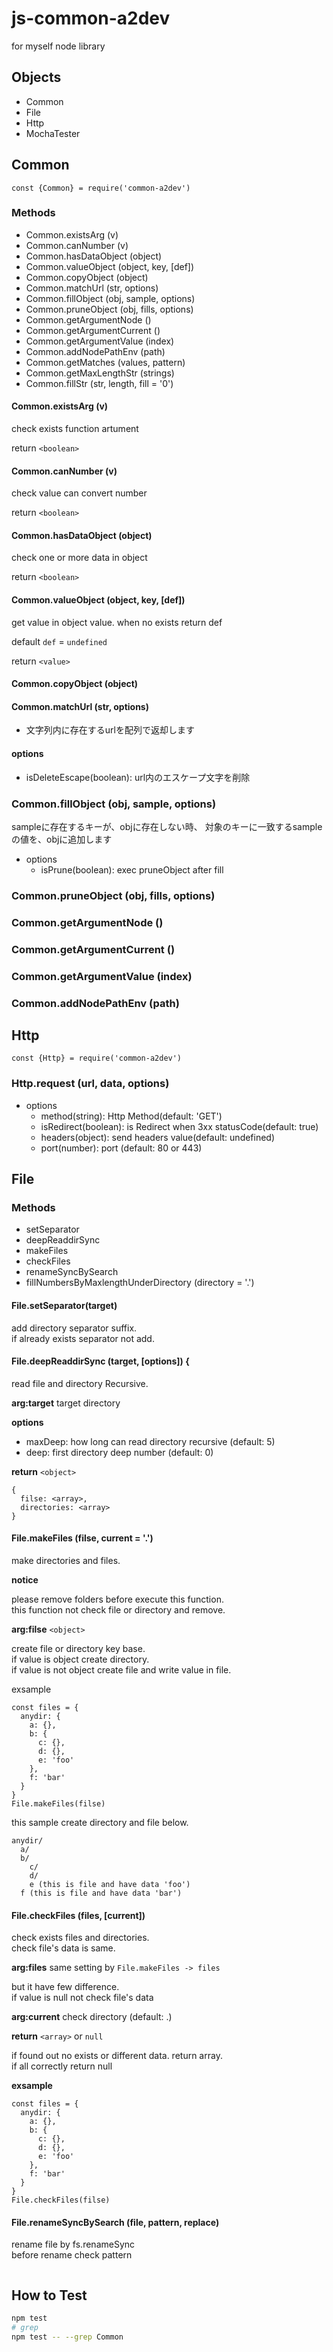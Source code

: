 # js-common-a2dev

for myself node library

## Objects

- Common
- File
- Http
- MochaTester

## Common

```
const {Common} = require('common-a2dev')
```

### Methods

- Common.existsArg (v)
- Common.canNumber (v)
- Common.hasDataObject (object)
- Common.valueObject (object, key, [def])
- Common.copyObject (object)
- Common.matchUrl (str, options)
- Common.fillObject (obj, sample, options)
- Common.pruneObject (obj, fills, options)
- Common.getArgumentNode ()
- Common.getArgumentCurrent ()
- Common.getArgumentValue (index)
- Common.addNodePathEnv (path)
- Common.getMatches (values, pattern)
- Common.getMaxLengthStr (strings)
- Common.fillStr (str, length, fill = '0')

#### Common.existsArg (v)
check exists function artument

return `<boolean>`

#### Common.canNumber (v)
check value can convert number

return `<boolean>`

#### Common.hasDataObject (object)
check one or more data in object

return `<boolean>`

#### Common.valueObject (object, key, [def])
get value in object value. when no exists return def

default `def` = `undefined`

return `<value>`

#### Common.copyObject (object)

#### Common.matchUrl (str, options)
- 文字列内に存在するurlを配列で返却します

####  options
- isDeleteEscape(boolean): url内のエスケープ文字を削除

### Common.fillObject (obj, sample, options)

sampleに存在するキーが、objに存在しない時、
対象のキーに一致するsampleの値を、objに追加します

- options
  - isPrune(boolean): exec pruneObject after fill

### Common.pruneObject (obj, fills, options)

### Common.getArgumentNode ()

### Common.getArgumentCurrent ()

### Common.getArgumentValue (index)

### Common.addNodePathEnv (path)

## Http

```
const {Http} = require('common-a2dev')
```

### Http.request (url, data, options)

- options
  - method(string): Http Method(default: 'GET')
  - isRedirect(boolean): is Redirect when 3xx statusCode(default: true)
  - headers(object): send headers value(default: undefined)
  - port(number): port (default: 80 or 443)


## File

### Methods

- setSeparator
- deepReaddirSync
- makeFiles
- checkFiles
- renameSyncBySearch
- fillNumbersByMaxlengthUnderDirectory (directory = '.')

#### File.setSeparator(target)

add directory separator suffix.  
if already exists separator not add.

#### File.deepReaddirSync (target, [options]) {
read file and directory Recursive.  


**arg:target** target directory

**options**

- maxDeep: how long can read directory recursive (default: 5)
- deep: first directory deep number (default: 0)

**return** `<object>`

```
{
  filse: <array>,
  directories: <array>
}
```

#### File.makeFiles (filse, current = '.')

make directories and files.

**notice**

please remove folders before execute this function.  
this function not check file or directory and remove.

**arg:filse** `<object>`

create file or directory key base.  
if value is object create directory.  
if value is not object create file and write value in file.  

exsample

```
const files = {
  anydir: {
    a: {},
    b: {
      c: {},
      d: {},
      e: 'foo'
    },
    f: 'bar'
  }
}
File.makeFiles(filse)
```

this sample create directory and file below.

```
anydir/
  a/
  b/
    c/
    d/
    e (this is file and have data 'foo')
  f (this is file and have data 'bar')
```

#### File.checkFiles (files, [current])

check exists files and directories.  
check file's data is same.

**arg:files**
same setting by `File.makeFiles -> files`

but it have few difference.  
if value is null not check file's data

**arg:current** check directory (default: .)

**return** `<array>` or `null`

if found out no exists or different data. return array.  
if all correctly return null

**exsample**

```
const files = {
  anydir: {
    a: {},
    b: {
      c: {},
      d: {},
      e: 'foo'
    },
    f: 'bar'
  }
}
File.checkFiles(filse)
```

#### File.renameSyncBySearch (file, pattern, replace)

rename file by fs.renameSync  
before rename check pattern 

```

```

## How to Test

```bash
npm test
# grep
npm test -- --grep Common
```
